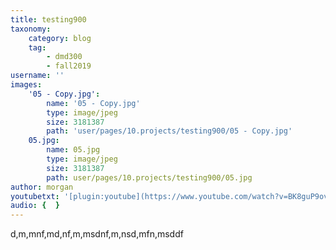 ```yaml
---
title: testing900
taxonomy:
    category: blog
    tag:
        - dmd300
        - fall2019
username: ''
images:
    '05 - Copy.jpg':
        name: '05 - Copy.jpg'
        type: image/jpeg
        size: 3181387
        path: 'user/pages/10.projects/testing900/05 - Copy.jpg'
    05.jpg:
        name: 05.jpg
        type: image/jpeg
        size: 3181387
        path: user/pages/10.projects/testing900/05.jpg
author: morgan
youtubetxt: '[plugin:youtube](https://www.youtube.com/watch?v=BK8guP9ov2U)'
audio: {  }
---
```


d,m,mnf,md,nf,m,msdnf,m,nsd,mfn,msddf